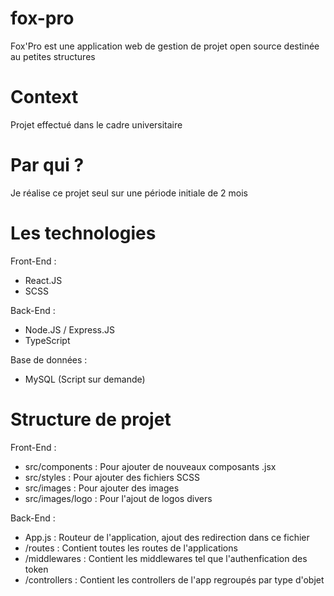 # fox-pro
Fox'Pro est une application web de gestion de projet open source destinée au petites structures

# Context
Projet effectué dans le cadre universitaire

# Par qui ?
Je réalise ce projet seul sur une période initiale de 2 mois 

# Les technologies 
Front-End : 
* React.JS 
* SCSS

Back-End :
* Node.JS / Express.JS
* TypeScript

Base de données :
* MySQL (Script sur demande)

# Structure de projet 
Front-End :
* src/components : Pour ajouter de nouveaux composants .jsx
* src/styles : Pour ajouter des fichiers SCSS 
* src/images : Pour ajouter des images 
* src/images/logo : Pour l'ajout de logos divers 

Back-End :
* App.js : Routeur de l'application, ajout des redirection dans ce fichier
* /routes : Contient toutes les routes de l'applications 
* /middlewares : Contient les middlewares tel que l'authenfication des token 
* /controllers : Contient les controllers de l'app regroupés par type d'objet 
